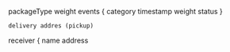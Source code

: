 packageType
weight
events {
	category
	timestamp
	weight
	status
	}

	delivery addres (pickup)

receiver {
	name
	address